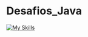 <h1> Desafios_Java </h1>

[![My Skills](https://skillicons.dev/icons?i=java)](https://skillicons.dev)

